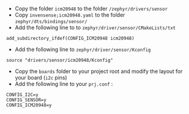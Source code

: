 - Copy the folder `icm20948` to the folder `/zephyr/drivers/sensor`
- Copy `invensense;icm20948.yaml` to the folder `zephyr/dts/bindings/sensor/`
- Add the following line to to `zephyr/driver/sensor/CMakeLists/txt`
```
add_subdirectory_ifdef(CONFIG_ICM20948 icm20948)
```

- Add the following line to `zephyr/driver/sensor/Kconfig`
```
source "drivers/sensor/icm20948/Kconfig"
```
- Copy the `boards` folder to your project root and modify the layout for your board (`i2c` pins)
- Add the following line to your `prj.conf` :
```
CONFIG_I2C=y
CONFIG_SENSOR=y
CONFIG_ICM20948=y
```
